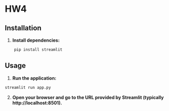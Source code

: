 # HW4

## Installation

1. **Install dependencies:**
```bash
    pip install streamlit
```
## Usage
1. **Run the application:**
```bash
streamlit run app.py
```
2. **Open your browser and go to the URL provided by Streamlit (typically http://localhost:8501).**
